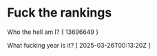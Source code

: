 # Fuck the rankings

Who the hell am I?
{ 13696649 }

What fucking year is it?
[ 2025-03-26T00:13:20Z ]
